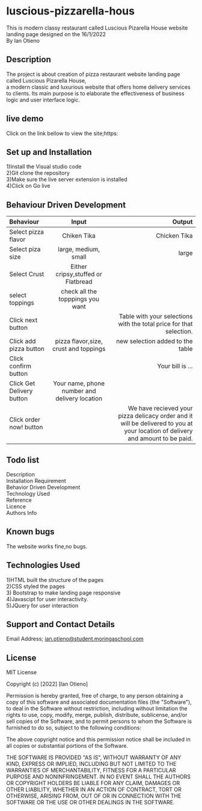 # luscious-pizzarella-hous
This is modern classy  restaurant called Luscious Pizarella House  website landing page designed on the 16/1/2022<br>
By Ian Otieno

## Description
The project is about creation of pizza restaurant website landing page called Luscious Pizarella House, <br>a modern classic and luxurious website that offers home delivery services to clients. Its main purpose is to elaborate the effectiveness of business logic and user interface logic.
## live demo 
Click on the link  bellow to view the site;https:

## Set up and Installation
1)Install the Visual studio code<br>
2)Git clone the repository<br>
3)Make sure the live server extension is installed<br>
4)Click on Go live

## Behaviour Driven Development
| Behaviour      | Input        | Output       |
| :------------- | :----------: | -----------: |
|  Select pizza flavor  |   Chiken Tika |   Chicken Tika   |
| Select piza size  | large, medium, small |  large  |
| Select Crust   |  Either cripsy,stuffed or Flatbread  |     |
| select toppings  |  check all the topppings you want     |     |
| Click next button |     | Table with your selections with the total price for that selection.|
| Click add pizza button | pizza flavor,size, crust and toppings   | new selection added to the table|
| Click confirm button |     | Your bill is ...  |
| Click Get Delivery button| Your name, phone number and delivery location     |  |
| Click order now! button| |We have recieved your pizza delicacy order and it will be delivered to you at your location of delivery and amount to be paid.|


## Todo list
Description<br>
Installation Requirement<br>
Behavior Driven Development<br>
Technology Used<br>
Reference<br>
Licence<br>
Authors Info

## Known bugs
The website works fine,no bugs.

## Technologies Used
1)HTML  built the structure of the pages <br>2)CSS styled the pages <br>3) Bootstrap to make landing page responsive<br>4)Javascipt for user interactivity.<br>5)JQuery for user interaction

## Support and Contact Details
Email Address; ian.otieno@student.moringaschool.com

## License
MIT License

Copyright (c) [2022] [Ian Otieno]

Permission is hereby granted, free of charge, to any person obtaining a copy of this software and associated documentation files (the "Software"), to deal in the Software without restriction, including without limitation the rights to use, copy, modify, merge, publish, distribute, sublicense, and/or sell copies of the Software, and to permit persons to whom the Software is furnished to do so, subject to the following conditions:

The above copyright notice and this permission notice shall be included in all copies or substantial portions of the Software.

THE SOFTWARE IS PROVIDED "AS IS", WITHOUT WARRANTY OF ANY KIND, EXPRESS OR IMPLIED, INCLUDING BUT NOT LIMITED TO THE WARRANTIES OF MERCHANTABILITY, FITNESS FOR A PARTICULAR PURPOSE AND NONINFRINGEMENT. IN NO EVENT SHALL THE AUTHORS OR COPYRIGHT HOLDERS BE LIABLE FOR ANY CLAIM, DAMAGES OR OTHER LIABILITY, WHETHER IN AN ACTION OF CONTRACT, TORT OR OTHERWISE, ARISING FROM, OUT OF OR IN CONNECTION WITH THE SOFTWARE OR THE USE OR OTHER DEALINGS IN THE SOFTWARE.
